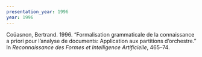 ```yaml
---
presentation_year: 1996
year: 1996
---
```


Coüasnon, Bertrand. 1996. “Formalisation grammaticale de la connaissance a priori pour l’analyse de documents: Application aux partitions d’orchestre.” In <i>Reconnaissance des Formes et Intelligence Artificielle</i>, 465–74.